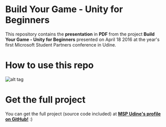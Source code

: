# Build Your Game - Unity for Beginners
This repository contains the **presentation** in **PDF** from the project **Build Your Game - Unity for Beginners** presented on April 18 2016 at the year's first Microsoft Student Partners conference in Udine.

# How to use this repo
![alt tag](https://media.giphy.com/media/wErJXg1tIgHXG/giphy.gif)

# Get the full project
You can get the full project (source code included) at **[MSP Udine's profile on GitHub!](https://github.com/mspudine/buildyourgame)** :)
